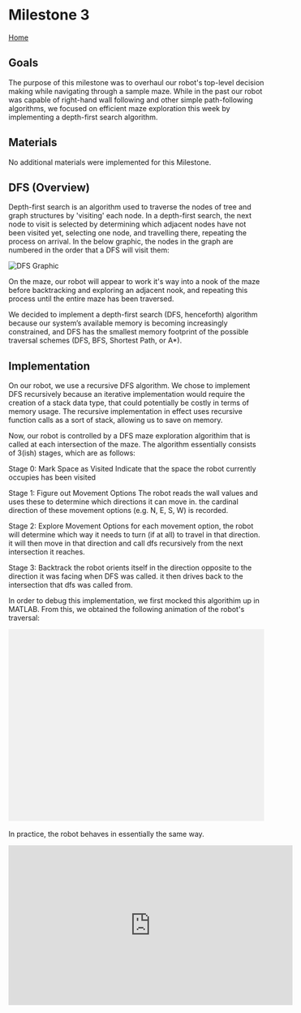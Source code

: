 # Milestone 3
[Home](./index.md)

## Goals

The purpose of this milestone was to overhaul our robot's top-level decision making while navigating through a sample maze.  While in the past our robot was capable of right-hand wall following and other simple path-following algorithms, we focused on efficient maze exploration this week by implementing a depth-first search algorithm.
    
## Materials    

No additional materials were implemented for this Milestone.

## DFS (Overview)
Depth-first search is an algorithm used to traverse the nodes of tree and graph structures by 'visiting' each node. In a depth-first search, the next node to visit is selected by determining which adjacent nodes have not been visited yet, selecting one node, and travelling there, repeating the process on arrival.  In the below graphic, the nodes in the graph are numbered in the order that a DFS will visit them:

<img src="https://upload.wikimedia.org/wikipedia/commons/thumb/1/1f/Depth-first-tree.svg/1200px-Depth-first-tree.svg.png" alt="DFS Graphic" width="600" height="385">

On the maze, our robot will appear to work it's way into a nook of the maze before backtracking and exploring an adjacent nook, and repeating this process until the entire maze has been traversed. 

We decided to implement a depth-first search (DFS, henceforth) algorithm because our system’s available memory is becoming increasingly constrained, and DFS has the smallest memory footprint of the possible traversal schemes (DFS, BFS, Shortest Path, or A*).

## Implementation
On our robot, we use a recursive DFS algorithm. We chose to implement DFS recursively because an iterative implementation would require the creation of a stack data type, that could potentially be costly in terms of memory usage. The recursive implementation in effect uses recursive function calls as a sort of stack, allowing us to save on memory.

Now, our robot is controlled by a DFS maze exploration algorithim that is called at each intersection of the maze. The algorithm essentially consists of 3(ish) stages, which are as follows:

Stage 0: Mark Space as Visited
		Indicate that the space the robot currently occupies has been visited

Stage 1: Figure out Movement Options
		The robot reads the wall values and uses these to determine which directions it can move in. the cardinal direction of these movement options (e.g. N, E, S, W) is recorded.

Stage 2: Explore Movement Options
		for each movement option, the robot will determine which way it needs to turn (if at all) to travel in that direction. it will then move in that direction and call dfs recursively from the next intersection it reaches.

Stage 3: Backtrack
		the robot orients itself in the direction opposite to the direction it was facing when DFS was called. it then drives back to the intersection that dfs was called from.

In order to debug this implementation, we first mocked this algorithim up in MATLAB. From this, we obtained the following animation of the robot's traversal: 

![what a nice robot](cabbageanimation.gif)

In practice, the robot behaves in essentially the same way.

<iframe width="560" height="315" src="https://www.youtube.com/embed/PR1MIr2Fp-U" frameborder="0" allow="accelerometer; autoplay; encrypted-media; gyroscope; picture-in-picture" allowfullscreen></iframe>
